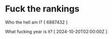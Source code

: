 # Fuck the rankings

Who the hell am I?
{ 6887432 }

What fucking year is it?
[ 2024-10-20T02:00:00Z ]
